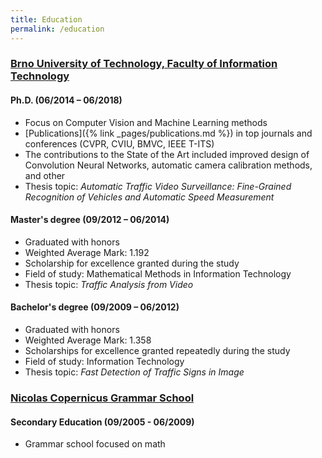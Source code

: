 ```yaml
---
title: Education
permalink: /education
---
```

### [Brno University of Technology, Faculty of Information Technology](https://www.fit.vut.cz)
#### Ph.D. <span class="time-span">(06/2014 – 06/2018)</span>
 - Focus on Computer Vision and Machine Learning methods 
 - [Publications]({% link _pages/publications.md %}) in top journals and conferences (CVPR, CVIU, BMVC, IEEE T-ITS)
 - The contributions to the State of the Art included improved design of Convolution Neural Networks, automatic camera calibration methods, and other
 - Thesis topic: *Automatic Traffic Video Surveillance: Fine-Grained Recognition of Vehicles and Automatic Speed Measurement*
 
#### Master's degree <span class="time-span">(09/2012 – 06/2014)</span>
 - Graduated with honors
 - Weighted Average Mark: 1.192
 - Scholarship for excellence granted during the study
 - Field of study: Mathematical Methods in Information Technology 
 - Thesis topic: *Traffic Analysis from Video*
  
#### Bachelor's degree <span class="time-span">(09/2009 – 06/2012)</span>
 - Graduated with honors
 - Weighted Average Mark: 1.358
 - Scholarships for excellence granted repeatedly during the study 
 - Field of study: Information Technology
 - Thesis topic: *Fast Detection of Traffic Signs in Image*

### [Nicolas Copernicus Grammar School](https://www.gmk.cz)
#### Secondary Education <span class="time-span">(09/2005 - 06/2009)</span>
 - Grammar school focused on math